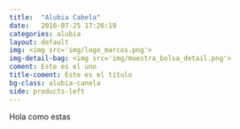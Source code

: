 ```yaml
---
title:  "Alubia Cabela"
date:   2016-07-25 17:26:19
categories: alubia
layout: default
img: <img src='img/logo_marcos.png'>
img-detail-bag: <img src='img/muestra_bolsa_detail.png'>
coment: Este es el uno
title-coment: Este es el título
bg-class: alubia-canela 
side: products-left
---
```


Hola como estas